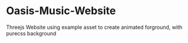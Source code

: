 # Oasis-Music-Website
Threejs Website using example asset to create animated forground, with purecss background
